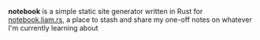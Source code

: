 **notebook** is a simple static site generator written in Rust for
[notebook.liam.rs](https://notebook.liam.rs), a place to stash and share my
one-off notes on whatever I'm currently learning about
